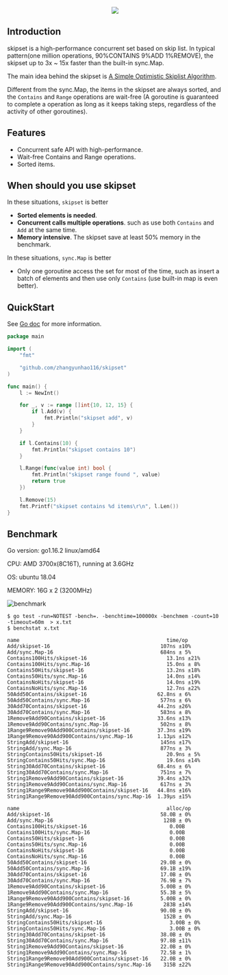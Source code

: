 <p align="center">
  <img src="https://raw.githubusercontent.com/zhangyunhao116/public-data/master/skipset-logo2.png"/>
</p>

## Introduction

skipset is a high-performance concurrent set based on skip list. In typical pattern(one million operations, 90%CONTAINS 9%ADD 1%REMOVE), the skipset up to 3x ~ 15x faster than the built-in sync.Map.

The main idea behind the skipset is [A Simple Optimistic Skiplist Algorithm](<https://people.csail.mit.edu/shanir/publications/LazySkipList.pdf>).

Different from the sync.Map, the items in the skipset are always sorted, and the `Contains` and `Range` operations are wait-free (A goroutine is guaranteed to complete a operation as long as it keeps taking steps, regardless of the activity of other goroutines).



## Features

- Concurrent safe API with high-performance.
- Wait-free Contains and Range operations.
- Sorted items.



## When should you use skipset

In these situations, `skipset` is better

- **Sorted elements is needed**.
- **Concurrent calls multiple operations**. such as use both `Contains` and `Add` at the same time.
- **Memory intensive**. The skipset save at least 50% memory in the benchmark.

In these situations, `sync.Map` is better

- Only one goroutine access the set for most of the time, such as insert a batch of elements and then use only `Contains` (use built-in map is even better).



## QuickStart

See [Go doc](https://godoc.org/github.com/zhangyunhao116/skipset) for more information.

```go
package main

import (
	"fmt"

	"github.com/zhangyunhao116/skipset"
)

func main() {
	l := NewInt()

	for _, v := range []int{10, 12, 15} {
		if l.Add(v) {
			fmt.Println("skipset add", v)
		}
	}

	if l.Contains(10) {
		fmt.Println("skipset contains 10")
	}

	l.Range(func(value int) bool {
		fmt.Println("skipset range found ", value)
		return true
	})

	l.Remove(15)
	fmt.Printf("skipset contains %d items\r\n", l.Len())
}

```



## Benchmark

Go version: go1.16.2 linux/amd64

CPU: AMD 3700x(8C16T), running at 3.6GHz

OS: ubuntu 18.04

MEMORY: 16G x 2 (3200MHz)

![benchmark](https://raw.githubusercontent.com/zhangyunhao116/public-data/master/skipset-benchmark.png)

```shell
$ go test -run=NOTEST -bench=. -benchtime=100000x -benchmem -count=10 -timeout=60m  > x.txt
$ benchstat x.txt
```

```
name                                                time/op
Add/skipset-16                                    107ns ±10%
Add/sync.Map-16                                   684ns ± 5%
Contains100Hits/skipset-16                          13.1ns ±21%
Contains100Hits/sync.Map-16                         15.0ns ± 8%
Contains50Hits/skipset-16                           13.2ns ±18%
Contains50Hits/sync.Map-16                          14.0ns ±14%
ContainsNoHits/skipset-16                           14.0ns ±19%
ContainsNoHits/sync.Map-16                          12.7ns ±22%
50Add50Contains/skipset-16                       62.8ns ± 6%
50Add50Contains/sync.Map-16                       577ns ± 6%
30Add70Contains/skipset-16                       44.2ns ±26%
30Add70Contains/sync.Map-16                       583ns ± 8%
1Remove9Add90Contains/skipset-16                 33.6ns ±13%
1Remove9Add90Contains/sync.Map-16                 502ns ± 8%
1Range9Remove90Add900Contains/skipset-16         37.3ns ±19%
1Range9Remove90Add900Contains/sync.Map-16        1.13µs ±12%
StringAdd/skipset-16                              145ns ±17%
StringAdd/sync.Map-16                             877ns ± 3%
StringContains50Hits/skipset-16                     20.9ns ± 5%
StringContains50Hits/sync.Map-16                    19.6ns ±14%
String30Add70Contains/skipset-16                 68.4ns ± 6%
String30Add70Contains/sync.Map-16                 751ns ± 7%
String1Remove9Add90Contains/skipset-16           39.4ns ±32%
String1Remove9Add90Contains/sync.Map-16           617ns ± 3%
String1Range9Remove90Add900Contains/skipset-16   44.8ns ±16%
String1Range9Remove90Add900Contains/sync.Map-16  1.39µs ±15%

name                                                alloc/op
Add/skipset-16                                    58.0B ± 0%
Add/sync.Map-16                                    128B ± 0%
Contains100Hits/skipset-16                           0.00B     
Contains100Hits/sync.Map-16                          0.00B     
Contains50Hits/skipset-16                            0.00B     
Contains50Hits/sync.Map-16                           0.00B     
ContainsNoHits/skipset-16                            0.00B     
ContainsNoHits/sync.Map-16                           0.00B     
50Add50Contains/skipset-16                        29.0B ± 0%
50Add50Contains/sync.Map-16                       69.1B ±19%
30Add70Contains/skipset-16                        17.0B ± 0%
30Add70Contains/sync.Map-16                       76.9B ± 7%
1Remove9Add90Contains/skipset-16                  5.00B ± 0%
1Remove9Add90Contains/sync.Map-16                 55.3B ± 5%
1Range9Remove90Add900Contains/skipset-16          5.00B ± 0%
1Range9Remove90Add900Contains/sync.Map-16          283B ±14%
StringAdd/skipset-16                              90.0B ± 0%
StringAdd/sync.Map-16                              152B ± 0%
StringContains50Hits/skipset-16                      3.00B ± 0%
StringContains50Hits/sync.Map-16                     3.00B ± 0%
String30Add70Contains/skipset-16                  38.0B ± 0%
String30Add70Contains/sync.Map-16                 97.8B ±11%
String1Remove9Add90Contains/skipset-16            22.0B ± 0%
String1Remove9Add90Contains/sync.Map-16           72.5B ± 1%
String1Range9Remove90Add900Contains/skipset-16    22.0B ± 0%
String1Range9Remove90Add900Contains/sync.Map-16    315B ±22%
```